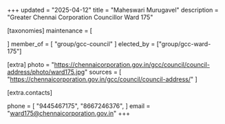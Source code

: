 
+++
updated = "2025-04-12"
title = "Maheswari Murugavel"
description = "Greater Chennai Corporation Councillor Ward 175"

[taxonomies]
maintenance = [

]
member_of = [
    "group/gcc-council"
]
elected_by = ["group/gcc-ward-175"]

[extra]
photo = "https://chennaicorporation.gov.in/gcc/council/council-address/photo/ward175.jpg"
sources = [
    "https://chennaicorporation.gov.in/gcc/council/council-address/"
]

[extra.contacts]

phone = [
    "9445467175",
    "8667246376",
    ]
email = "ward175@chennaicorporation.gov.in"
+++